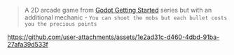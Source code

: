 > A 2D arcade game from [Godot Getting Started](https://docs.godotengine.org/en/stable/getting_started/first_2d_game/index.html#) series but with an additional mechanic - `You can shoot the mobs but each bullet costs you the precious points`



https://github.com/user-attachments/assets/1e2ad31c-d460-4dbd-91ba-27afa39d533f

